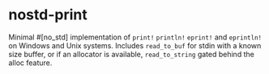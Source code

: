 # nostd-print
Minimal #[no_std] implementation of `print!` `println!` `eprint!` and `eprintln!` on Windows and Unix systems. Includes `read_to_buf` for stdin with a known size buffer, or if an allocator is available,  `read_to_string` gated behind the alloc feature.
